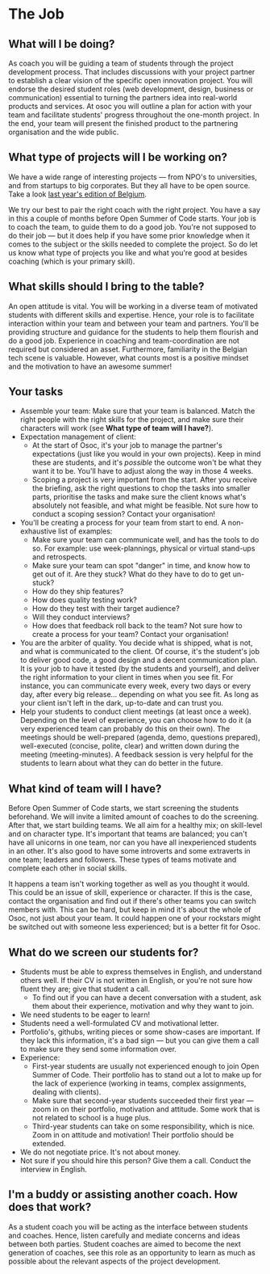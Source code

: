 # The Job

## What will I be doing?

As coach you will be guiding a team of students through the project development process. That includes discussions with your project partner to establish a clear vision of the specific open innovation project. You will endorse the desired student roles \(web development, design, business or communication\) essential to turning the partners idea into real-world products and services. At osoc you will outline a plan for action with your team and facilitate students' progress throughout the one-month project. In the end, your team will present the finished product to the partnering organisation and the wide public.

## What type of projects will I be working on?

We have a wide range of interesting projects — from NPO's to universities, and from startups to big corporates. But they all have to be open source. Take a look [last year's edition of Belgium](http://2018.summerofcode.be/).

We try our best to pair the right coach with the right project. You have a say in this a couple of months before Open Summer of Code starts. Your job is to coach the team, to guide them to do a good job. You're not supposed to do their job — but it does help if you have some prior knowledge when it comes to the subject or the skills needed to complete the project. So do let us know what type of projects you like and what you're good at besides coaching \(which is your primary skill\).

## What skills should I bring to the table?

An open attitude is vital. You will be working in a diverse team of motivated students with different skills and expertise. Hence, your role is to facilitate interaction within your team and between your team and partners. You'll be providing structure and guidance for the students to help them flourish and do a good job. Experience in coaching and team-coordination are not required but considered an asset. Furthermore, familiarity in the Belgian tech scene is valuable. However, what counts most is a positive mindset and the motivation to have an awesome summer!

## Your tasks

* Assemble your team: Make sure that your team is balanced. Match the right people with the right skills for the project, and make sure their characters will work \(see **What type of team will I have?**\). 
* Expectation management of client:
  * At the start of Osoc, it's your job to manage the partner's expectations \(just like you would in your own projects\). Keep in mind these are students, and it's _possible_ the outcome won't be what they want it to be. You'll have to adjust along the way in those 4 weeks.
  * Scoping a project is very important from the start. After you receive the briefing, ask the right questions to chop the tasks into smaller parts, prioritise the tasks and make sure the client knows what's absolutely not feasible, and what might be feasible. Not sure how to conduct a scoping session? Contact your organisation! 
* You'll be creating a process for your team from start to end. A non-exhaustive list of examples:
  * Make sure your team can communicate well, and has the tools to do so. For example: use week-plannings, physical or virtual stand-ups and retrospects.
  * Make sure your team can spot "danger" in time, and know how to get out of it. Are they stuck? What do they have to do to get un-stuck?
  * How do they ship features?
  * How does quality testing work?
  * How do they test with their target audience?
  * Will they conduct interviews?
  * How does that feedback roll back to the team?  Not sure how to create a process for your team? Contact your organisation! 
* You are the arbiter of quality. You decide what is shipped, what is not, and what is communicated to the client. Of course, it's the student's job to deliver good code, a good design and a decent communication plan. It is your job to have it tested \(by the students and yourself\), and deliver the right information to your client in times when you see fit. For instance, you can communicate every week, every two days or every day, after every big release… depending on what you see fit. As long as your client isn't left in the dark, up-to-date and can trust you. 
* Help your students to conduct client meetings \(at least once a week\). Depending on the level of experience, you can choose how to do it \(a very experienced team can probably do this on their own\). The meetings should be well-prepared \(agenda, demo, questions prepared\), well-executed \(concise, polite, clear\) and written down during the meeting \(meeting-minutes\). A feedback session is very helpful for the students to learn about what they can do better in the future.

## What kind of team will I have?

Before Open Summer of Code starts, we start screening the students beforehand. We will invite a limited amount of coaches to do the screening. After that, we start building teams. We all aim for a healthy mix; on skill-level and on character type. It's important that teams are balanced; you can't have all unicorns in one team, nor can you have all inexperienced students in an other. It's also good to have some introverts and some extraverts in one team; leaders and followers. These types of teams motivate and complete each other in social skills.

It happens a team isn't working together as well as you thought it would. This could be an issue of skill, experience or character. If this is the case, contact the organisation and find out if there's other teams you can switch members with. This can be hard, but keep in mind it's about the whole of Osoc, not just about your team. It could happen one of your rockstars might be switched out with someone less experienced; but is a better fit for Osoc.

## What do we screen our students for?

* Students must be able to express themselves in English, and understand others well. If their CV is not written in English, or you're not sure how fluent they are; give that student a call.
  * To find out if you can have a decent conversation with a student, ask them about their experience, motivation and why they want to join.
* We need students to be eager to learn!
* Students need a well-formulated CV and motivational letter.
* Portfolio's, githubs, writing pieces or some show-cases are important. If they lack this information, it's a bad sign — but you can give them a call to make sure they send some information over.
* Experience:
  * First-year students are usually not experienced enough to join Open Summer of Code. Their portfolio has to stand out a lot to make up for the lack of experience \(working in teams, complex assignments, dealing with clients\).
  * Make sure that second-year students succeeded their first year — zoom in on their portfolio, motivation and attitude. Some work that is not related to school is a huge plus.
  * Third-year students can take on some responsibility, which is nice. Zoom in on attitude and motivation! Their portfolio should be extended.
* We do not negotiate price. It's not about money.
* Not sure if you should hire this person? Give them a call. Conduct the interview in English.

## I'm a buddy or assisting another coach. How does that work?

As a student coach you will be acting as the interface between students and coaches. Hence, listen carefully and mediate concerns and ideas between both parties. Student coaches are aimed to become the next generation of coaches, see this role as an opportunity to learn as much as possible about the relevant aspects of the project development.

